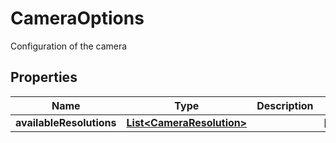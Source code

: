 

# CameraOptions

Configuration of the camera

## Properties

| Name | Type | Description | Notes |
|------------ | ------------- | ------------- | -------------|
|**availableResolutions** | [**List&lt;CameraResolution&gt;**](CameraResolution.md) |  |  [optional] |




